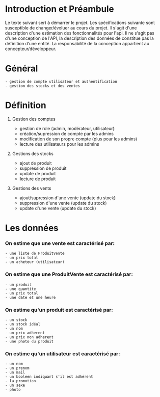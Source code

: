 # Introduction et Préambule

Le texte suivant sert à démarrer le projet. Les spécifications suivante sont susceptible de changer/évoluer au cours du projet. Il s'agit d'une description d'une estimation des fonctionnalités pour l'api. Il ne s'agit pas d'une conception de l'API, la description des données de constitue pas la définition d'une entité. La responsabilité de la conception appartient au concepteur/développeur.

# Général
	- gestion de compte utilisateur et authentification
	- gestion des stocks et des ventes

#  Définition

1. Gestion des comptes
	- gestion de role (admin, modérateur, utilisateur)
	- création/supression de compte par les admins
	- modification de son propre compte (plus pour les admins)
	- lecture des utilisateurs pour les admins 

2. Gestions des stocks
	- ajout de produit
	- suppression de produit
	- update de produit
	- lecture de produit

3. Gestions des vents
	- ajout/supression d'une vente (update du stock)
	- suppression d'une vente (update du stock)
	- update d'une vente (update du stock)

# Les données

### On estime que une vente est caractérisé par:
	- une liste de ProduitVente
	- un prix total
	- un acheteur (utilisateur)

### On estime que une ProduitVente est caractérisé par:
	- un produit
	- une quantite
	- un prix total
	- une date et une heure

### On estime qu'un produit est caractérisé par:
	- un stock
	- un stock idéal
	- un nom
	- un prix adherent
	- un prix non adherent
 	- une photo du produit 

### On estime qu'un utilisateur est caractérisé par:
	- un nom
	- un prenom
	- un mail
	- un booleen indiquant s'il est adhérent
	- la promotion
	- un sexe
	- photo
